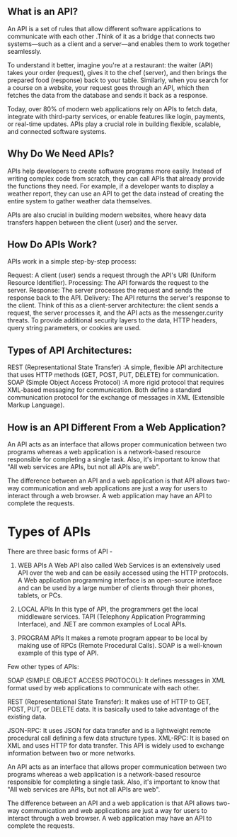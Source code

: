 ## What is an API?
An API is a set of rules that allow different software applications to communicate with each other .Think of it as a bridge that connects two systems—such as a client and a server—and enables them to work together seamlessly.

To understand it better, imagine you're at a restaurant: the waiter (API) takes your order (request), gives it to the chef (server), and then brings the prepared food (response) back to your table. Similarly, when you search for a course on a website, your request goes through an API, which then fetches the data from the database and sends it back as a response.

Today, over 80% of modern web applications rely on APIs to fetch data, integrate with third-party services, or enable features like login, payments, or real-time updates. APIs play a crucial role in building flexible, scalable, and connected software systems.

## Why Do We Need APIs?
APIs help developers to create software programs more easily. Instead of writing complex code from scratch, they can call APIs that already provide the functions they need. For example, if a developer wants to display a weather report, they can use an API to get the data instead of creating the entire system to gather weather data themselves.

APIs are also crucial in building modern websites, where heavy data transfers happen between the client (user) and the server.

## How Do APIs Work?

APIs work in a simple step-by-step process:

Request: A client (user) sends a request through the API's URI (Uniform Resource Identifier).
Processing: The API forwards the request to the server.
Response: The server processes the request and sends the response back to the API.
Delivery: The API returns the server's response to the client.
Think of this as a client-server architecture: the client sends a request, the server processes it, and the API acts as the messenger.curity threats. To provide additional security layers to the data, HTTP headers, query string parameters, or cookies are used.

## Types of API Architectures:

REST (Representational State Transfer) :A simple, flexible API architecture that uses HTTP methods (GET, POST, PUT, DELETE) for communication.
SOAP (Simple Object Access Protocol) :A more rigid protocol that requires XML-based messaging for communication.
Both define a standard communication protocol for the exchange of messages in XML (Extensible Markup Language).

## How is an API Different From a Web Application?
An API acts as an interface that allows proper communication between two programs whereas a web application is a network-based resource responsible for completing a single task. Also, it's important to know that "All web services are APIs, but not all APIs are web".

The difference between an API and a web application is that API allows two-way communication and web applications are just a way for users to interact through a web browser. A web application may have an API to complete the requests.

# Types of APIs
There are three basic forms of API -

1. WEB APIs
A Web API also called Web Services is an extensively used API over the web and can be easily accessed using the HTTP protocols. A Web application programming interface is an open-source interface and can be used by a large number of clients through their phones, tablets, or PCs.

2. LOCAL APIs
In this type of API, the programmers get the local middleware services. TAPI (Telephony Application Programming Interface), and .NET are common examples of Local APIs.

3. PROGRAM APIs
It makes a remote program appear to be local by making use of RPCs (Remote Procedural Calls). SOAP is a well-known example of this type of API.

Few other types of APIs:

SOAP (SIMPLE OBJECT ACCESS PROTOCOL): It defines messages in XML format used by web applications to communicate with each other.

REST (Representational State Transfer): It makes use of HTTP to GET, POST, PUT, or DELETE data. It is basically used to take advantage of the existing data.

JSON-RPC: It uses JSON for data transfer and is a lightweight remote procedural call defining a few data structure types.
XML-RPC: It is based on XML and uses HTTP for data transfer. This API is widely used to exchange information between two or more networks.

An API acts as an interface that allows proper communication between two programs whereas a web application is a network-based resource responsible for completing a single task. Also, it's important to know that "All web services are APIs, but not all APIs are web".

The difference between an API and a web application is that API allows two-way communication and web applications are just a way for users to interact through a web browser. A web application may have an API to complete the requests.

